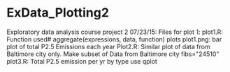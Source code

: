 # ExData_Plotting2
Exploratory data analysis course project 2
07/23/15:
Files for plot 1: 
plot1.R: Function used# aggregate(expressions, data, function)
plots plot1.png: bar plot of total P2.5 Emissions each year
Plot2.R: Similar plot of data from Baltimore city only.
Make subset of Data from Baltimore city fibs="24510"
plot3.R: Total P2.5 emission per yr by type 
    use qplot
